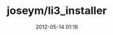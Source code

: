 ---
  title:       "joseym/li3_installer"
  maintainer:  "joseym"
  package:     "li3_installer"
  date:        2012-05-14 01:16
  description:
  category:    true
  tags:
  comments:
  sharing:
  published:   true
  layout:      packagist/package
---
